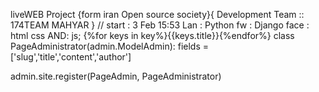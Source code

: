 liveWEB Project {form iran Open source society}{
    Development Team :: 174TEAM    MAHYAR
}
// start : 3 Feb 15:53
Lan : Python
fw : Django
face : html css
AND: js;
{%for keys in key%}{{keys.title}}{%endfor%}
class PageAdministrator(admin.ModelAdmin):
    fields = ['slug','title','content','author']


admin.site.register(PageAdmin, PageAdministrator)

